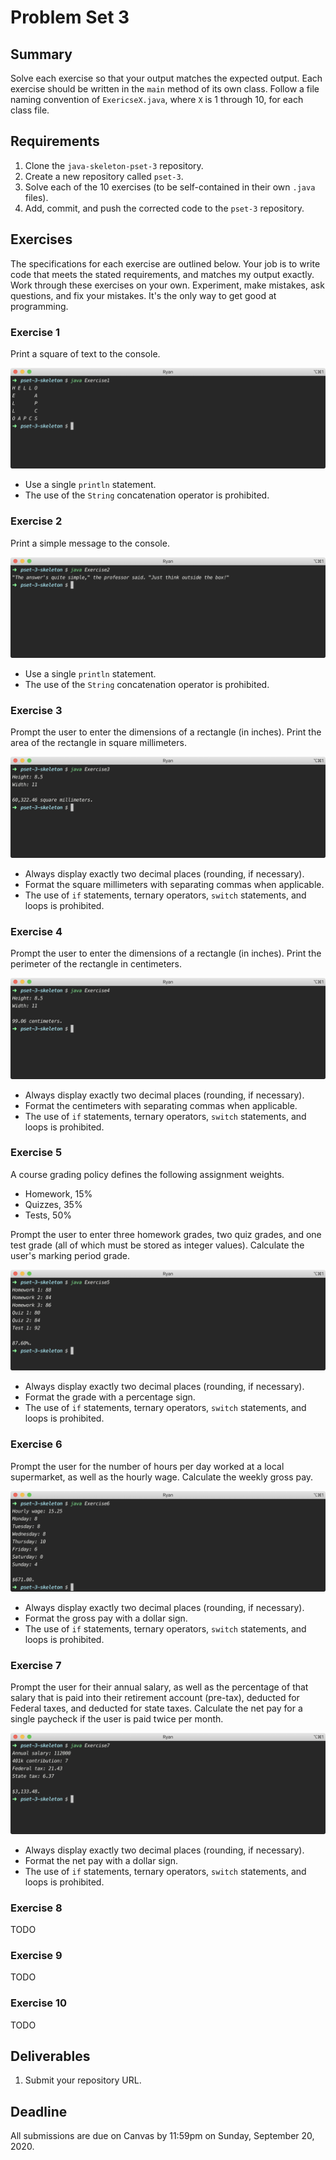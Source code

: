 # Problem Set 3

## **Summary**

Solve each exercise so that your output matches the expected output. Each exercise should be written in the `main` method of its own class. Follow a file naming convention of `ExericseX.java`, where `X` is 1 through 10, for each class file.

## Requirements

1. Clone the `java-skeleton-pset-3` repository.
2. Create a new repository called `pset-3`.
3. Solve each of the 10 exercises \(to be self-contained in their own `.java` files\).
4. Add, commit, and push the corrected code to the `pset-3` repository.

## Exercises

The specifications for each exercise are outlined below. Your job is to write code that meets the stated requirements, and matches my output exactly. Work through these exercises on your own. Experiment, make mistakes, ask questions, and fix your mistakes. It's the only way to get good at programming.

### Exercise 1

Print a square of text to the console.

![](../.gitbook/assets/exercise1.png)

* Use a single `println` statement.
* The use of the `String` concatenation operator is prohibited.

### Exercise 2

Print a simple message to the console.

![](../.gitbook/assets/exercise2.png)

* Use a single `println` statement.
* The use of the `String` concatenation operator is prohibited.

### Exercise 3

Prompt the user to enter the dimensions of a rectangle \(in inches\). Print the area of the rectangle in square millimeters.

![](../.gitbook/assets/exercise3.png)

* Always display exactly two decimal places \(rounding, if necessary\).
* Format the square millimeters with separating commas when applicable.
* The use of `if` statements, ternary operators, `switch` statements, and loops is prohibited.

### Exercise 4

Prompt the user to enter the dimensions of a rectangle \(in inches\). Print the perimeter of the rectangle in centimeters.

![](../.gitbook/assets/exercise4.png)

* Always display exactly two decimal places \(rounding, if necessary\).
* Format the centimeters with separating commas when applicable.
* The use of `if` statements, ternary operators, `switch` statements, and loops is prohibited.

### Exercise 5

A course grading policy defines the following assignment weights.

* Homework, 15%
* Quizzes, 35%
* Tests, 50%

Prompt the user to enter three homework grades, two quiz grades, and one test grade \(all of which must be stored as integer values\). Calculate the user's marking period grade.

![](../.gitbook/assets/exercise5.png)

* Always display exactly two decimal places \(rounding, if necessary\).
* Format the grade with a percentage sign.
* The use of `if` statements, ternary operators, `switch` statements, and loops is prohibited.

### Exercise 6

Prompt the user for the number of hours per day worked at a local supermarket, as well as the hourly wage. Calculate the weekly gross pay.

![](../.gitbook/assets/exercise6.png)

* Always display exactly two decimal places \(rounding, if necessary\).
* Format the gross pay with a dollar sign.
* The use of `if` statements, ternary operators, `switch` statements, and loops is prohibited.

### Exercise 7

Prompt the user for their annual salary, as well as the percentage of that salary that is paid into their retirement account \(pre-tax\), deducted for Federal taxes, and deducted for state taxes. Calculate the net pay for a single paycheck if the user is paid twice per month.

![](../.gitbook/assets/exercise7.png)

* Always display exactly two decimal places \(rounding, if necessary\).
* Format the net pay with a dollar sign.
* The use of `if` statements, ternary operators, `switch` statements, and loops is prohibited.

### Exercise 8

TODO

### Exercise 9

TODO

### Exercise 10

TODO

## Deliverables

1. Submit your repository URL.

## Deadline

All submissions are due on Canvas by 11:59pm on Sunday, September 20, 2020.

